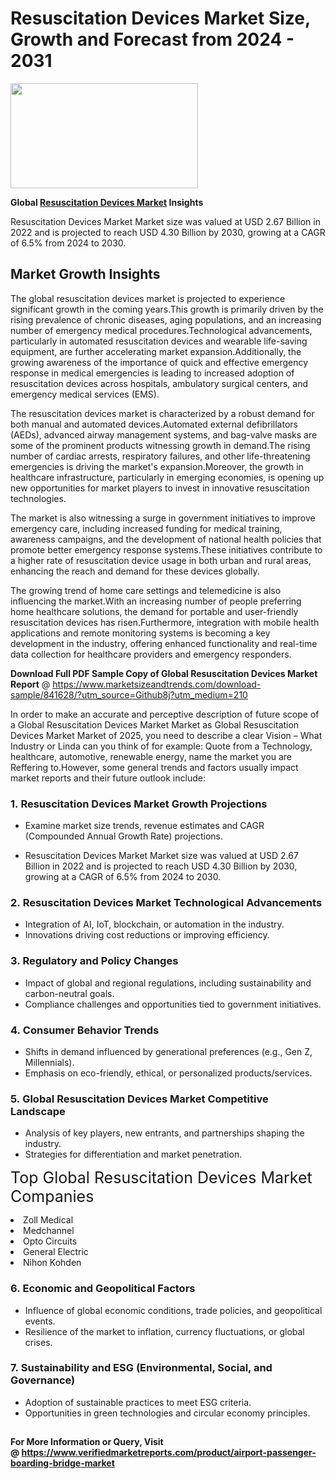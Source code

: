 <H1>Resuscitation Devices Market Size, Growth and Forecast from 2024 - 2031</H1><img class="aligncenter size-medium wp-image-584254" src="https://thirdeyenews.in/wp-content/uploads/2024/09/Global-Market-Research-300x168.jpeg" alt="" width="300" height="168" /><p><strong>Global&nbsp;<a href="https://www.marketsizeandtrends.com/download-sample/841628/?utm_source=Github8j?utm_medium=210">Resuscitation Devices Market</a> Insights</strong></p><p>Resuscitation Devices Market Market size was valued at USD 2.67 Billion in 2022 and is projected to reach USD 4.30 Billion by 2030, growing at a CAGR of 6.5% from 2024 to 2030.</p><p><h2>Market Growth Insights</h2> <p>The global resuscitation devices market is projected to experience significant growth in the coming years.This growth is primarily driven by the rising prevalence of chronic diseases, aging populations, and an increasing number of emergency medical procedures.Technological advancements, particularly in automated resuscitation devices and wearable life-saving equipment, are further accelerating market expansion.Additionally, the growing awareness of the importance of quick and effective emergency response in medical emergencies is leading to increased adoption of resuscitation devices across hospitals, ambulatory surgical centers, and emergency medical services (EMS).</p> <p>The resuscitation devices market is characterized by a robust demand for both manual and automated devices.Automated external defibrillators (AEDs), advanced airway management systems, and bag-valve masks are some of the prominent products witnessing growth in demand.The rising number of cardiac arrests, respiratory failures, and other life-threatening emergencies is driving the market's expansion.Moreover, the growth in healthcare infrastructure, particularly in emerging economies, is opening up new opportunities for market players to invest in innovative resuscitation technologies.</p> <p>The market is also witnessing a surge in government initiatives to improve emergency care, including increased funding for medical training, awareness campaigns, and the development of national health policies that promote better emergency response systems.These initiatives contribute to a higher rate of resuscitation device usage in both urban and rural areas, enhancing the reach and demand for these devices globally.</p> <p>The growing trend of home care settings and telemedicine is also influencing the market.With an increasing number of people preferring home healthcare solutions, the demand for portable and user-friendly resuscitation devices has risen.Furthermore, integration with mobile health applications and remote monitoring systems is becoming a key development in the industry, offering enhanced functionality and real-time data collection for healthcare providers and emergency responders.</p> <p><span class=""><strong>Download Full PDF Sample Copy of Global Resuscitation Devices Market Report</strong> @ <a href="https://www.marketsizeandtrends.com/download-sample/841628/?utm_source=Github8j?utm_medium=210" target="_blank">https://www.marketsizeandtrends.com/download-sample/841628/?utm_source=Github8j?utm_medium=210</a></span></p><p>In order to make an accurate and perceptive description of future scope of a Global&nbsp;Resuscitation Devices Market Market as Global&nbsp;Resuscitation Devices Market Market of 2025, you need to describe a clear Vision &ndash; What Industry or Linda can you think of for example: Quote from a Technology, healthcare, automotive, renewable energy, name the market you are Reffering to.However, some general trends and factors usually impact market reports and their future outlook include:</p><h3>1.&nbsp;<strong>Resuscitation Devices Market Growth Projections</strong></h3><ul><li>Examine market size trends, revenue estimates and CAGR (Compounded Annual Growth Rate) projections.</li><li><p>Resuscitation Devices Market Market size was valued at USD 2.67 Billion in 2022 and is projected to reach USD 4.30 Billion by 2030, growing at a CAGR of 6.5% from 2024 to 2030.</p></li></ul><h3>2.&nbsp;<strong>Resuscitation Devices Market Technological Advancements</strong></h3><ul><li>Integration of AI, IoT, blockchain, or automation in the industry.</li><li>Innovations driving cost reductions or improving efficiency.</li></ul><h3>3.&nbsp;<strong>Regulatory and Policy Changes</strong></h3><ul><li>Impact of global and regional regulations, including sustainability and carbon-neutral goals.</li><li>Compliance challenges and opportunities tied to government initiatives.</li></ul><h3>4.&nbsp;<strong>Consumer Behavior Trends</strong></h3><ul><li>Shifts in demand influenced by generational preferences (e.g., Gen Z, Millennials).</li><li>Emphasis on eco-friendly, ethical, or personalized products/services.</li></ul><h3>5.&nbsp;<strong>Global Resuscitation Devices Market Competitive Landscape</strong></h3><ul><li>Analysis of key players, new entrants, and partnerships shaping the industry.</li><li>Strategies for differentiation and market penetration.</li></ul><p data-pm-slice="1 1 []"><span style="color: inherit; font-family: inherit; font-size: 25px;">Top Global Resuscitation Devices Market Companies</span></p><div class="" data-test-id=""><p><li>Zoll Medical</li><li> Medchannel</li><li> Opto Circuits</li><li> General Electric</li><li> Nihon Kohden</li></p></div><h3>6.&nbsp;<strong>Economic and Geopolitical Factors</strong></h3><ul><li>Influence of global economic conditions, trade policies, and geopolitical events.</li><li>Resilience of the market to inflation, currency fluctuations, or global crises.</li></ul><h3>7.&nbsp;<strong>Sustainability and ESG (Environmental, Social, and Governance)</strong></h3><ul><li>Adoption of sustainable practices to meet ESG criteria.</li><li>Opportunities in green technologies and circular economy principles.</li></ul><h2><strong style="font-size: 14px;">For More Information or Query, Visit @&nbsp;</strong><a style="background-color: #ffffff; font-size: 14px;" href="https://www.marketsizeandtrends.com/report/resuscitation-devices-market/" target="_blank">https://www.verifiedmarketreports.com/product/airport-passenger-boarding-bridge-market</a></h2>
